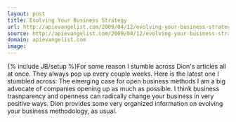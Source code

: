 ```yaml
---
layout: post
title: Evolving Your Business Strategy
url: http://apievangelist.com/2009/04/12/evolving-your-business-strategy/
source: http://apievangelist.com/2009/04/12/evolving-your-business-strategy/
domain: apievangelist.com
image: 
---
```

{% include JB/setup %}For some reason I stumble across Dion's articles all at once. They always pop up every couple weeks.
Here is the latest one I stumbled across: The emerging case for open business methods
I am a big advocate of companies opening up as much as possible. I think business trasnparency and openness can radically change your business in very positive ways.
Dion provides some very organized information on evolving your business methodology, as usual.

